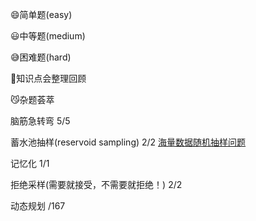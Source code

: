 :smile:简单题(easy)

:smiley:中等题(medium)

:sweat_smile:困难题(hard)

:smoking:知识点会整理回顾

:smirk_cat:杂题荟萃



脑筋急转弯 5/5

蓄水池抽样(reservoid sampling) 2/2 [海量数据随机抽样问题]( https://blog.csdn.net/hackbuteer1/article/details/7971328 )

记忆化 1/1

拒绝采样(需要就接受，不需要就拒绝！) 2/2

动态规划  /167

